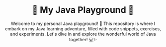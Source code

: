 <h1 align="center">🚀 My Java Playground 🚀</h1>
<p align="center">Welcome to my personal Java playground! 🎉 This repository is where I embark on my Java learning adventure, filled with code snippets, exercises, and experiments. Let's dive in and explore the wonderful world of Java together! 💻✨</p>
